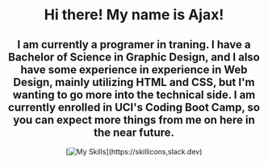 <div align="center">
<h1>Hi there! My name is Ajax!</h1>

## I am currently a programer in traning. I have a Bachelor of Science in Graphic Design, and I also have some experience in experience in Web Design, mainly utilizing HTML and CSS, but I'm wanting to go more into the technical side. I am currently enrolled in UCI's Coding Boot Camp, so you can expect more things from me on here in the near future.
[![My Skills](https://skillicons.dev/icons?i=html,css,vscode,figma,blender,pycharm,react,vite,git,)](https://skillicons,slack.dev)


</div>
